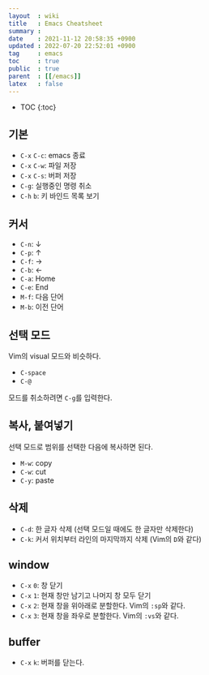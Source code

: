 ```yaml
---
layout  : wiki
title   : Emacs Cheatsheet
summary : 
date    : 2021-11-12 20:58:35 +0900
updated : 2022-07-20 22:52:01 +0900
tag     : emacs
toc     : true
public  : true
parent  : [[/emacs]]
latex   : false
---
```

* TOC
{:toc}

## 기본

- `C-x` `C-c`: emacs 종료
- `C-x` `C-w`: 파일 저장
- `C-x` `C-s`: 버퍼 저장
- `C-g`: 실행중인 명령 취소
- `C-h` `b`: 키 바인드 목록 보기

## 커서

- `C-n`: ↓
- `C-p`: ↑
- `C-f`: →
- `C-b`: ←
- `C-a`: Home
- `C-e`: End
- `M-f`: 다음 단어
- `M-b`: 이전 단어

## 선택 모드

Vim의 visual 모드와 비슷하다.

- `C-space`
- `C-@`

모드를 취소하려면 `C-g`를 입력한다.

## 복사, 붙여넣기

선택 모드로 범위를 선택한 다음에 복사하면 된다.

- `M-w`: copy
- `C-w`: cut
- `C-y`: paste

## 삭제

- `C-d`: 한 글자 삭제 (선택 모드일 때에도 한 글자만 삭제한다)
- `C-k`: 커서 위치부터 라인의 마지막까지 삭제 (Vim의 `D`와 같다)

## window

- `C-x` `0`: 창 닫기
- `C-x` `1`: 현재 창만 남기고 나머지 창 모두 닫기
- `C-x` `2`: 현재 창을 위아래로 분할한다. Vim의 `:sp`와 같다.
- `C-x` `3`: 현재 창을 좌우로 분할한다. Vim의 `:vs`와 같다.

## buffer

- `C-x` `k`: 버퍼를 닫는다.

